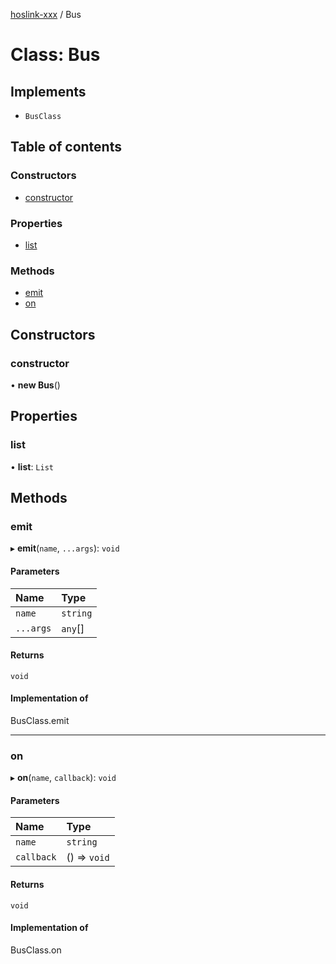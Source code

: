 [hoslink-xxx](../README.md) / Bus

# Class: Bus

## Implements

- `BusClass`

## Table of contents

### Constructors

- [constructor](Bus.md#constructor)

### Properties

- [list](Bus.md#list)

### Methods

- [emit](Bus.md#emit)
- [on](Bus.md#on)

## Constructors

### constructor

• **new Bus**()

## Properties

### list

• **list**: `List`

## Methods

### emit

▸ **emit**(`name`, `...args`): `void`

#### Parameters

| Name | Type |
| :------ | :------ |
| `name` | `string` |
| `...args` | `any`[] |

#### Returns

`void`

#### Implementation of

BusClass.emit

___

### on

▸ **on**(`name`, `callback`): `void`

#### Parameters

| Name | Type |
| :------ | :------ |
| `name` | `string` |
| `callback` | () => `void` |

#### Returns

`void`

#### Implementation of

BusClass.on
